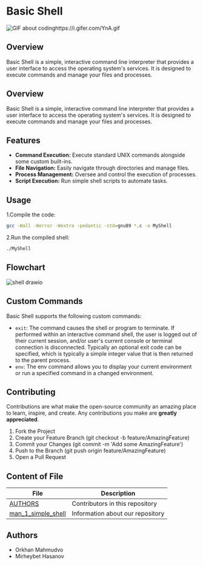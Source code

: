 # Basic Shell
![GIF about codinghttps://i.gifer.com/YnA.gif](https://github.com/Orkhanibrahim357/holbertonschool-simple_shell/blob/main/gif/YnA.gif)

## Overview
Basic Shell is a simple, interactive command line interpreter that provides a user interface to access the operating system's services. It is designed to execute commands and manage your files and processes.

## Overview
Basic Shell is a simple, interactive command line interpreter that provides a user interface to access the operating system's services. It is designed to execute commands and manage your files and processes.

## Features
- **Command Execution:** Execute standard UNIX commands alongside some custom built-ins.
- **File Navigation:** Easily navigate through directories and manage files.
- **Process Management:** Oversee and control the execution of processes.
- **Script Execution:** Run simple shell scripts to automate tasks.

## Usage

1.Compile the code:
```bash
gcc -Wall -Werror -Wextra -pedantic -std=gnu89 *.c -o MyShell
```

2.Run the compiled shell:
```bash
./MyShell
```
## Flowchart

![shell drawio](https://github.com/user-attachments/assets/b8acdf0c-82e2-4047-a756-b40d71c00665)

 

## Custom Commands

Basic Shell supports the following custom commands:

- `exit`: The command causes the shell or program to terminate. If performed within an interactive command shell, the user is logged out of their current session, and/or user's current console or terminal connection is disconnected. Typically an optional exit code can be specified, which is typically a simple integer value that is then returned to the parent process.
- `env`: The env command allows you to display your current environment or run a specified command in a changed environment.

## Contributing

Contributions are what make the open-source community an amazing place to learn, inspire, and create. Any contributions you make are **greatly appreciated**.

1. Fork the Project
1. Create your Feature Branch (git checkout -b feature/AmazingFeature)
1. Commit your Changes (git commit -m 'Add some AmazingFeature')
1. Push to the Branch (git push origin feature/AmazingFeature)
1. Open a Pull Request

## Content of File

|  File          | Description                                       |
|----------------|---------------------------------------------------|
| [AUTHORS](https://github.om/Orkhanibrahim357/holbertonschool-simple_shell/blob/main/AUTHORS)           | Contributors in this repository                                 |
| [man_1_simple_shell](https://github.com/Mirheybet/holbertonschool-simple_shell/blob/main/man_1_simple_shell)           | Information about our repository                          |
## Authors

- Orkhan Mahmudvo 
- Mirheybet Hasanov
